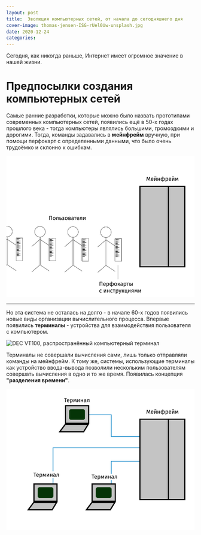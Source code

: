 ```yaml
---
layout: post
title:  Эволюция компьютерных сетей, от начала до сегодняшнего дня
cover-image: thomas-jensen-ISG-rUel0Uw-unsplash.jpg
date: 2020-12-24
categories: 
--- 
```

Сегодня, как никогда раньше, Интернет имеет огромное значение в нашей жизни. 

# Предпосылки создания компьютерных сетей

Самые ранние разработки, которые можно было назвать прототипами современных компьютерных сетей, появились ещё в 50-х годах прошлого века - тогда компьютеры являлись большими, громоздкими и дорогими. Тогда, команды задавались в **мейнфрейм** вручную, при помощи перфокарт с определенными данными, что было очень трудоёмко и склонно к ошибкам. 

![Система на базе мейнфрейма](/img/spo.png)

___

Но эта система не осталась на долго - в начале 60-х годов появились новые виды организации вычислительного процесса. 
Впервые появились **терминалы** - устройства для взаимодействия пользователя с компьютером. 

![DEC VT100, распространённый компьютерный терминал](/img/DEC_VT100_terminal_transparent.png)

Терминалы не совершали вычисления сами, лишь только отправляли команды на мейнфрейм. К тому же, системы, использующие терминалы как устройство ввода-вывода позволили нескольким пользователям совершать вычисления в одно и то же время. Появилась концепция **"разделения времени"**.

![Система, в которой несколько терминалов проводит вычисление на одном мейнфрейме](/img/timesharing.png)